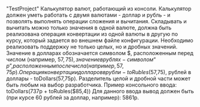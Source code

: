 "TestProject" 
Калькулятор валют, работающий из консоли.
Калькулятор должен уметь работать с двумя валютами - доллар и рубль - и позволять выполнять операции сложения и вычитания.
Складывать и вычитать можно только значения в одной валюте, должна быть реализована операция конвертации из одной валюты в другую по курсу, который задается во внешнем файле конфигурации. Необходимо реализовать поддержку не только целых, но и дробных значений.
Значение в долларах обозначается символом $, расположенным перед числом (например, $57,75), значение в рублях - символом “р”, расположенным после числа (например, 57,75р).
Операция конвертации долларов в рубли - toRubles($57,75), рублей в доллары - toDollars(57,75р). Разделитель целой и дробной части может быть любым на выбор разработчика.
Пример консольного ввода: toDollars(737р + toRubles($85,4))
Для данного ввода вывод должен быть (при курсе 60 рублей за доллар, например): 5861р.

